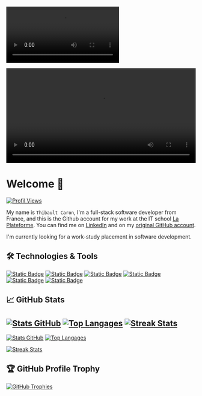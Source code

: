 ![Header](BannerTC1920p.mp4)

<video width="100%">
  <source src="video.mov" type="video/mp4">
</video>

# Welcome 👋
<!--
**thibault-caron/thibault-caron** is a ✨ _special_ ✨ repository because its `README.md` (this file) appears on your GitHub profile.
-->
[![Profil Views](https://komarev.com/ghpvc/?username=thibault-caron&label=Profile%20views&color=0e75b6&)](#)

My name is `Thibault Caron`, I'm a full-stack software developer from France, and this is the Github account for my work at the IT school [La Plateforme](https://laplateforme.io/). 
You can find me on [LinkedIn](https://www.linkedin.com/in/thibault-caron-b848b668/) and on my [original GitHub account](https://github.com/abadyr).

I'm currently looking for a work-study placement in software development.

## 🛠 Technologies & Tools

[![Static Badge](https://img.shields.io/badge/Code-Python-Informational?style=flat&logo=python&logoColor=white&color=yellow)](#)
[![Static Badge](https://img.shields.io/badge/Code-Html5-Informational?style=flat&logo=html5&logoColor=white&color=orange)](#)
[![Static Badge](https://img.shields.io/badge/Code-Css3-Informational?style=flat&logo=css3&logoColor=white&color=blue)](#)
[![Static Badge](https://img.shields.io/badge/Code-JavaScript-Informational?style=flat&logo=jscript&logoColor=white&color=yellow)](#)
[![Static Badge](https://img.shields.io/badge/Code-C%23-Informational?style=flat&logoColor=white&color=%23823298)](#)
[![Static Badge](https://img.shields.io/badge/Tools-DotNet-Informational?style=flat&logo=dotnet&logoColor=white&color=%23512BD4)](#)

<!--
[![Static Badge](https://custom-icon-badges.demolab.com/badge/C%23-%23823298.svg?logo=cshrp&logoColor=white)](#)
-->
## &#x1f4c8; GitHub Stats

[![Stats GitHub](https://github-readme-stats.vercel.app/api?username=thibault-caron&show_icons=true&theme=radical)](#)
[![Top Langages](https://github-readme-stats.vercel.app/api/top-langs/?username=thibault-caron&layout=compact&theme=radical)](#)
[![Streak Stats](https://github-readme-streak-stats.herokuapp.com/?user=thibault-caron&layout=compact&theme=radical)](#)
---

[![Stats GitHub](https://github-readme-stats.vercel.app/api?username=abadyr&show_icons=true&theme=radical)](#)
[![Top Langages](https://github-readme-stats.vercel.app/api/top-langs/?username=abadyr&layout=compact&theme=radical)](#)

[![Streak Stats](https://github-readme-streak-stats.herokuapp.com/?user=abadyr&layout=compact&theme=radical)](#)


## 🏆 GitHub Profile Trophy

[![GitHub Trophies](https://github-profile-trophy.vercel.app/?username=thibault-caron&theme=radical&margin-w=15&margin-h=15)](#)

<!-- Resources -->
<!-- Icons: https://simpleicons.org/ -->
<!-- GitHub Stats: https://github.com/anuraghazra/github-readme-stats -->
<!-- Emojis: https://emojipedia.org/emoji/ -->
<!-- HTML Emojis: https://www.fileformat.info/index.htm -->
<!-- Shields: https://shields.io/ -->
<!-- Awesome GitHub Profile README: https://github.com/abhisheknaiidu/awesome-github-profile-readme -->
